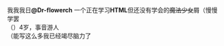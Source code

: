 我我我日<strong>@Dr-flowerch</strong>
一个正在学习<strong>HTML</strong>但还没有学会的<del>魔法少女</del>屑（慢慢学罢  
（）4岁，事音游人  
（能写这么多我已经竭尽脑力了  
<!---www--->
